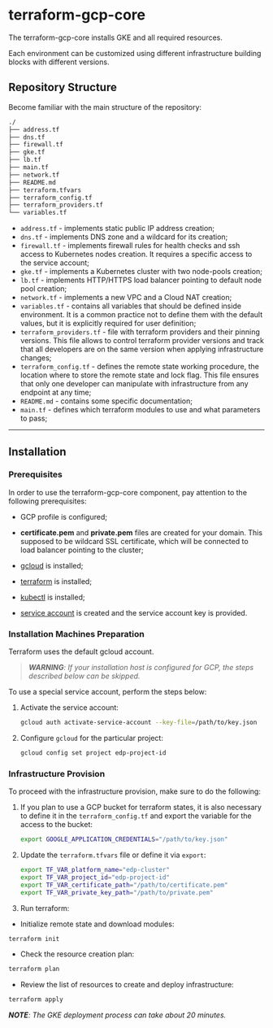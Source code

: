 # terraform-gcp-core

The terraform-gcp-core installs GKE and all required resources.

Each environment can be customized using different infrastructure building blocks with different versions.

## Repository Structure

Become familiar with the main structure of the repository:
```bash
./
├── address.tf
├── dns.tf
├── firewall.tf
├── gke.tf
├── lb.tf
├── main.tf
├── network.tf
├── README.md
├── terraform.tfvars
├── terraform_config.tf
├── terraform_providers.tf
└── variables.tf
```

- `address.tf` - implements static public IP address creation;
- `dns.tf` - implements DNS zone and a wildcard for its creation;
- `firewall.tf` - implements firewall rules for health checks and ssh access to Kubernetes nodes creation. It requires a specific access to the service account;
- `gke.tf` - implements a Kubernetes cluster with two node-pools creation;
- `lb.tf` - implements HTTP/HTTPS load balancer pointing to default node pool creation;
- `network.tf` - implements a new VPC and a Cloud NAT creation;
- `variables.tf` - contains all variables that should be defined inside environment. It is a common practice not to define them with the default values, but it is explicitly required for user definition;
- `terraform_providers.tf` - file with terraform providers and their pinning versions. This file allows to control terraform provider versions and track that all developers are on the same version when applying infrastructure changes;
- `terraform_config.tf` - defines the remote state working procedure, the location where to store the remote state and lock flag. This file ensures that only one developer can manipulate with infrastructure from any endpoint at any time;
- `README.md` - contains some specific documentation;
- `main.tf` - defines which terraform modules to use and what parameters to pass;
---

## Installation

### Prerequisites

In order to use the terraform-gcp-core component, pay attention to the following prerequisites:

* GCP profile is configured;

* **certificate.pem** and **private.pem** files are created for your domain. This supposed to be wildcard SSL certificate, which will be connected to load balancer pointing to the cluster;
* [gcloud](https://cloud.google.com/sdk/install) is installed;
* [terraform](https://www.terraform.io/downloads.html) is installed;
* [kubectl](https://cloud.google.com/kubernetes-engine/docs/quickstart) is installed;
* [service account](https://cloud.google.com/iam/docs/creating-managing-service-account-keys) is created and the service account key is provided.

### Installation Machines Preparation

Terraform uses the default gcloud account. 

>_**WARNING**: If your installation host is configured for GCP, the steps described below can be skipped._

To use a special service account, perform the steps below:

1. Activate the service account:
    ```bash
    gcloud auth activate-service-account --key-file=/path/to/key.json
    ```
2. Configure `gcloud` for the particular project:
    ```bash
    gcloud config set project edp-project-id
    ```

### Infrastructure Provision

To proceed with the infrastructure provision, make sure to do the following:

1. If you plan to use a GCP bucket for terraform states, it is also necessary to define it in the `terraform_config.tf` and export the variable for the access to the bucket:
    ```bash
    export GOOGLE_APPLICATION_CREDENTIALS="/path/to/key.json"
    ```
2. Update the `terraform.tfvars` file or define it via `export`:
    ```bash
    export TF_VAR_platform_name="edp-cluster"
    export TF_VAR_project_id="edp-project-id"
    export TF_VAR_certificate_path="/path/to/certificate.pem"
    export TF_VAR_private_key_path="/path/to/private.pem"
    ```
3. Run terraform:

* Initialize remote state and download modules:
```bash
terraform init
```
* Check the resource creation plan:
```bash
terraform plan
```
* Review the list of resources to create and deploy infrastructure:
```bash
terraform apply
```

_**NOTE**: The GKE deployment process can take about 20 minutes._